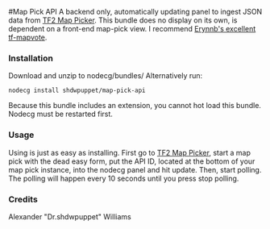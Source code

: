 #Map Pick API
A backend only, automatically updating panel to ingest JSON data from
[TF2 Map Picker](http://tf2atgxl.com/map-pick). This bundle does no display
on its own, is dependent on a front-end map-pick view. I recommend
[Erynnb's excellent tf-mapvote](https://github.com/erynnb/tf-mapvote).

### Installation
Download and unzip to nodecg/bundles/
Alternatively run:
```
nodecg install shdwpuppet/map-pick-api
```
Because this bundle includes an extension, you cannot hot load this bundle.
Nodecg must be restarted first.
### Usage
Using is just as easy as installing. First go to [TF2 Map Picker](http://tf2atgxl.com/map-pick), start a map pick with the dead easy form,
put the API ID, located at the bottom of your map pick instance, into the nodecg
panel and hit update. Then, start polling. The polling will happen every 10 seconds
until you press stop polling.

### Credits
Alexander "Dr.shdwpuppet" Williams
